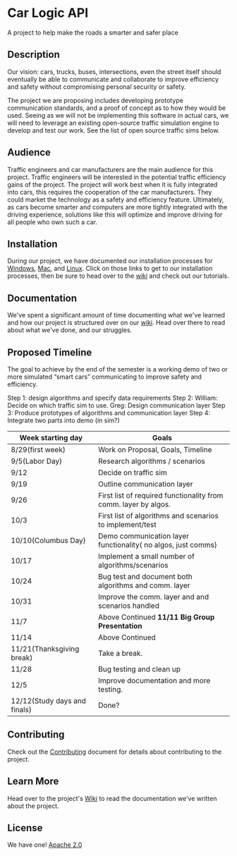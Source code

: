 # Car Logic API
A project to help make the roads a smarter and safer place

## Description
Our vision: cars, trucks, buses, intersections, even the street itself should eventually be able to communicate and collaborate to improve efficiency and safety without compromising personal security or safety.

The project we are proposing includes developing prototype communication standards, and a proof of concept as to how they would be used. Seeing as we will not be implementing this software in actual cars, we will need to leverage an existing open-source traffic simulation engine to develop and test our work. See the list of open source traffic sims below.

## Audience
Traffic engineers and car manufacturers are the main audience for this project. Traffic engineers will be interested in the potential traffic efficiency gains of the project. The project will work best when it is fully integrated into cars, this requires the cooperation of the car manufacturers. They could market the technology as a safety and efficiency feature. Ultimately, as cars become smarter and computers are more tightly integrated with the driving experience, solutions like this will optimize and improve driving for all people who own such a car.

## Installation
During our project, we have documented our installation processes for [Windows](https://github.com/burtonwilliamt/carlogicapi/wiki/Windows-10-Installation), [Mac](https://github.com/burtonwilliamt/carlogicapi/wiki/Mac-Installation), and [Linux](https://github.com/burtonwilliamt/carlogicapi/wiki/Linux-Installation). Click on those links to get to our installation processes, then be sure to head over to the [wiki](https://github.com/burtonwilliamt/carlogicapi/wiki) and check out our tutorials.

## Documentation
We've spent a significant amount of time documenting what we've learned and how our project is structured over on our [wiki](https://github.com/burtonwilliamt/carlogicapi/wiki). Head over there to read about what we've done, and our struggles.

## Proposed Timeline
The goal to achieve by the end of the semester is a working demo of two or more simulated “smart cars” communicating to improve safety and efficiency.

Step 1: design algorithms and specify data requirements
Step 2: William: Decide on which traffic sim to use. Greg: Design communication layer
Step 3: Produce prototypes of algorithms and communication layer
Step 4: Integrate two parts into demo (in sim?)

Week starting day | Goals
---|---
8/29(first week) | Work on Proposal, Goals, Timeline
9/5(Labor Day) | Research algorithms / scenarios
9/12 | Decide on traffic sim
9/19 | Outline communication layer
9/26 | First list of required functionality from comm. layer by algos.
10/3 | First list of algorithms and scenarios to implement/test
10/10(Columbus Day) | Demo communication layer functionality( no algos, just comms)
10/17 | Implement a small number of algorithms/scenarios
10/24 | Bug test and document both algorithms and comm. layer
10/31 | Improve the comm. layer and and scenarios handled
11/7 | Above Continued **11/11 Big Group Presentation**
11/14 | Above Continued
11/21(Thanksgiving break) | Take a break.
11/28 | Bug testing and clean up
12/5 | Improve documentation and more testing.
12/12(Study days and finals) | Done?

## Contributing
Check out the [Contributing](https://github.com/burtonwilliamt/carlogicapi/blob/master/CONTRIBUTING.md) document for details about contributing to the project.

## Learn More
Head over to the project's [Wiki](https://github.com/burtonwilliamt/carlogicapi/wiki) to read the documentation we've written about the project.

## License
We have one! [Apache 2.0](https://github.com/burtonwilliamt/carlogicapi/blob/master/LICENSE.txt)

